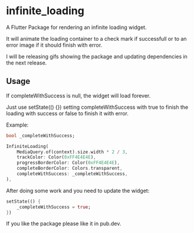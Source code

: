 # infinite_loading

A Flutter Package for rendering an infinite loading widget.

It will animate the loading container to a check mark if successfull or to an error image if it should finish with error.

I will be releasing gifs showing the package and updating dependencies in the next release.

## Usage

If completeWithSuccess is null, the widget will load forever.

Just use setState(() {}) setting completeWithSuccess with true to finish the loading with success or false to finish it with error.

Example:

```dart
bool _completeWithSuccess;

InfiniteLoading(
    MediaQuery.of(context).size.width * 2 / 3,
    trackColor: Color(0xFF4E4E4E),
    progressBorderColor: Color(0xFF4E4E4E),
    completeBorderColor: Colors.transparent,
    completeWithSuccess: _completeWithSuccess,
),
```

After doing some work and you need to update the widget:

```dart
setState(() {
    _completeWithSuccess = true;
})
```

If you like the package please like it in pub.dev.
